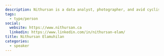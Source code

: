 ```yaml
---
description: Nithursan is a data analyst, photographer, and avid cyclist. Through visual arts and civic tech projects, he is interested in exploring ways to create a positive impact in the Scarborough and Greater Toronto community.
tags:
  - type/person
social:
  website: https://www.nithursan.ca
  linkedin: https://www.linkedin.com/in/nithursan-elam/
title: Nithursan Elamuhilan
categories:
  - speaker
---
```

